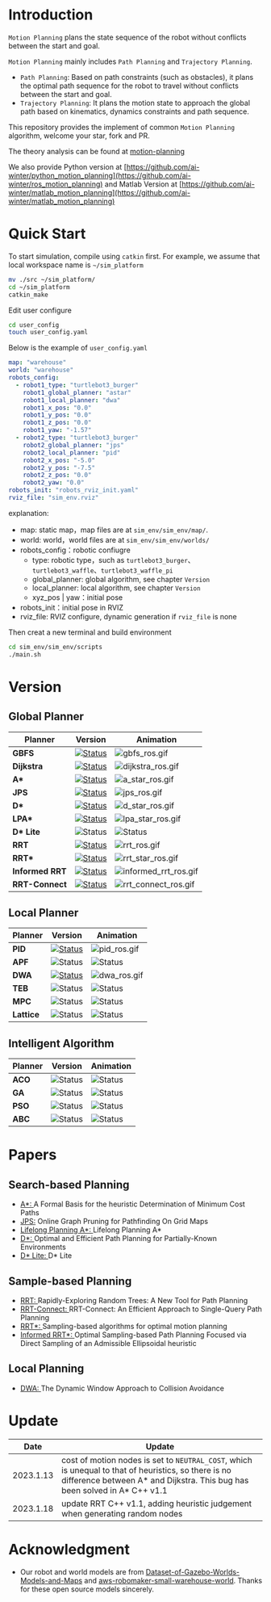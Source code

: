 
# Introduction

`Motion Planning` plans the state sequence of the robot without conflicts between the start and goal.

`Motion Planning` mainly includes `Path Planning` and `Trajectory Planning`.

* `Path Planning`: Based on path constraints (such as obstacles), it plans the optimal path sequence for the robot to travel without conflicts between the start and goal.
* `Trajectory Planning`: It plans the motion state to approach the global path based on kinematics, dynamics constraints and path sequence.

This repository provides the implement of common `Motion Planning` algorithm, welcome your star, fork and PR.

The theory analysis can be found at [motion-planning](https://blog.csdn.net/frigidwinter/category_11410243.html)
 
We also provide Python version at [https://github.com/ai-winter/python_motion_planning](https://github.com/ai-winter/ros_motion_planning) and Matlab Version at [https://github.com/ai-winter/matlab_motion_planning](https://github.com/ai-winter/matlab_motion_planning)


# Quick Start

To start simulation, compile using `catkin` first. For example, we assume that local workspace name is `~/sim_platform`
```sh
mv ./src ~/sim_platform/
cd ~/sim_platform
catkin_make
```

Edit user configure
```sh
cd user_config
touch user_config.yaml
```

Below is the example of `user_config.yaml`

```yaml
map: "warehouse"
world: "warehouse"
robots_config:
  - robot1_type: "turtlebot3_burger"
    robot1_global_planner: "astar"
    robot1_local_planner: "dwa"
    robot1_x_pos: "0.0"
    robot1_y_pos: "0.0"
    robot1_z_pos: "0.0"
    robot1_yaw: "-1.57"
  - robot2_type: "turtlebot3_burger"
    robot2_global_planner: "jps"
    robot2_local_planner: "pid"
    robot2_x_pos: "-5.0"
    robot2_y_pos: "-7.5"
    robot2_z_pos: "0.0"
    robot2_yaw: "0.0"
robots_init: "robots_rviz_init.yaml"
rviz_file: "sim_env.rviz"
```
explanation:
- map: static map，map files are at `sim_env/sim_env/map/`.
- world: world，world files are at `sim_env/sim_env/worlds/`
- robots_config：robotic confiugre
  - type: robotic type，such as `turtlebot3_burger`、`turtlebot3_waffle`、`turtlebot3_waffle_pi`
  - global_planner: global algorithm, see chapter `Version`
  - local_planner: local algorithm, see chapter `Version`
  - xyz_pos | yaw：initial pose
- robots_init：initial pose in RVIZ
- rviz_file: RVIZ configure, dynamic generation if `rviz_file` is none


Then creat a new terminal and build environment
    
```sh
cd sim_env/sim_env/scripts
./main.sh
```


# Version
## Global Planner

| Planner | Version | Animation
| ------- | --- | ------ | 
| **GBFS** | [![Status](https://img.shields.io/badge/done-v1.0-brightgreen)](https://github.com/ai-winter/ros_motion_planning/blob/master/src/planner/graph_planner/src/a_star.cpp) |![gbfs_ros.gif](gif/gbfs_ros.gif)
| **Dijkstra** | [![Status](https://img.shields.io/badge/done-v1.0-brightgreen)](https://github.com/ai-winter/ros_motion_planning/blob/master/src/planner/graph_planner/src/a_star.cpp)  |![dijkstra_ros.gif](gif/dijkstra_ros.gif)
| **A\*** | [![Status](https://img.shields.io/badge/done-v1.1-brightgreen)](https://github.com/ai-winter/ros_motion_planning/blob/master/src/planner/graph_planner/src/a_star.cpp) | ![a_star_ros.gif](gif/a_star_ros.gif)
| **JPS** | [![Status](https://img.shields.io/badge/done-v1.0-brightgreen)](https://github.com/ai-winter/ros_motion_planning/blob/master/src/planner/graph_planner/src/jump_point_search.cpp) | ![jps_ros.gif](gif/jps_ros.gif) |
| **D\*** | [![Status](https://img.shields.io/badge/done-v1.0-brightgreen)]((https://github.com/ai-winter/ros_motion_planning/blob/master/src/planner/graph_planner/src/d_star.cpp)) | ![d_star_ros.gif](gif/d_star_ros.gif)
| **LPA\*** | [![Status](https://img.shields.io/badge/done-v1.0-brightgreen)]((https://github.com/ai-winter/ros_motion_planning/blob/master/src/planner/graph_planner/src/lpa_star.cpp)) | ![lpa_star_ros.gif](gif/lpa_star_ros.gif)
| **D\* Lite** | ![Status](https://img.shields.io/badge/develop-v1.0-red) | ![Status](https://img.shields.io/badge/gif-none-yellow)
| **RRT** | [![Status](https://img.shields.io/badge/done-v1.1-brightgreen)](https://github.com/ai-winter/ros_motion_planning/blob/master/src/planner/sample_planner/src/rrt.cpp) | ![rrt_ros.gif](gif/rrt_ros.gif)
| **RRT\*** | [![Status](https://img.shields.io/badge/done-v1.0-brightgreen)](https://github.com/ai-winter/ros_motion_planning/blob/master/src/planner/sample_planner/src/rrt_star.cpp) | ![rrt_star_ros.gif](gif/rrt_star_ros.gif)
| **Informed RRT** | [![Status](https://img.shields.io/badge/done-v1.0-brightgreen)](https://github.com/ai-winter/ros_motion_planning/blob/master/src/planner/sample_planner/src/informed_rrt.cpp) | ![informed_rrt_ros.gif](gif/informed_rrt_ros.gif)
| **RRT-Connect** | [![Status](https://img.shields.io/badge/done-v1.0-brightgreen)](https://github.com/ai-winter/ros_motion_planning/blob/master/src/planner/sample_planner/src/rrt_connect.cpp) | ![rrt_connect_ros.gif](gif/rrt_connect_ros.gif)

## Local Planner
| Planner | Version | Animation
| ------- | ------- | ------ 
| **PID** | [![Status](https://img.shields.io/badge/done-v1.0-brightgreen)](https://github.com/ai-winter/ros_motion_planning/blob/master/src/planner/local_planner/pid_planner/src/pid_planner.cpp) | ![pid_ros.gif](gif/pid_ros.gif)
| **APF** | ![Status](https://img.shields.io/badge/develop-v1.0-red) | ![Status](https://img.shields.io/badge/gif-none-yellow)
| **DWA** | [![Status](https://img.shields.io/badge/done-v1.0-brightgreen)](https://github.com/ai-winter/ros_motion_planning/blob/master/src/planner/local_planner/dwa_planner/src/dwa.cpp) | ![dwa_ros.gif](gif/dwa_ros.gif)
| **TEB** | ![Status](https://img.shields.io/badge/develop-v1.0-red) | ![Status](https://img.shields.io/badge/gif-none-yellow)
| **MPC** | ![Status](https://img.shields.io/badge/develop-v1.0-red) | ![Status](https://img.shields.io/badge/gif-none-yellow)
| **Lattice** | ![Status](https://img.shields.io/badge/develop-v1.0-red) | ![Status](https://img.shields.io/badge/gif-none-yellow)

## Intelligent Algorithm

| Planner |Version | Animation
| ------- | --- | ------ 
| **ACO** | ![Status](https://img.shields.io/badge/develop-v1.0-red) | ![Status](https://img.shields.io/badge/gif-none-yellow)
| **GA**  | ![Status](https://img.shields.io/badge/develop-v1.0-red) | ![Status](https://img.shields.io/badge/gif-none-yellow)
| **PSO**  | ![Status](https://img.shields.io/badge/develop-v1.0-red) | ![Status](https://img.shields.io/badge/gif-none-yellow)
| **ABC** | ![Status](https://img.shields.io/badge/develop-v1.0-red) | ![Status](https://img.shields.io/badge/gif-none-yellow)


# Papers
## Search-based Planning
* [A*: ](https://ieeexplore.ieee.org/document/4082128) A Formal Basis for the heuristic Determination of Minimum Cost Paths
* [JPS:](https://ojs.aaai.org/index.php/AAAI/article/view/7994) Online Graph Pruning for Pathfinding On Grid Maps
* [Lifelong Planning A*: ](https://www.cs.cmu.edu/~maxim/files/aij04.pdf) Lifelong Planning A*
* [D*: ](http://web.mit.edu/16.412j/www/html/papers/original_dstar_icra94.pdf) Optimal and Efficient Path Planning for Partially-Known Environments
* [D* Lite: ](http://idm-lab.org/bib/abstracts/papers/aaai02b.pdf) D* Lite

## Sample-based Planning
* [RRT: ](http://msl.cs.uiuc.edu/~lavalle/papers/Lav98c.pdf) Rapidly-Exploring Random Trees: A New Tool for Path Planning
* [RRT-Connect: ](http://www-cgi.cs.cmu.edu/afs/cs/academic/class/15494-s12/readings/kuffner_icra2000.pdf) RRT-Connect: An Efficient Approach to Single-Query Path Planning
* [RRT*: ](https://journals.sagepub.com/doi/abs/10.1177/0278364911406761) Sampling-based algorithms for optimal motion planning
* [Informed RRT*: ](https://arxiv.org/abs/1404.2334) Optimal Sampling-based Path Planning Focused via Direct Sampling of an Admissible Ellipsoidal heuristic

## Local Planning

* [DWA: ](https://www.ri.cmu.edu/pub_files/pub1/fox_dieter_1997_1/fox_dieter_1997_1.pdf) The Dynamic Window Approach to Collision Avoidance

# Update
| Date | Update |
| ---- | ------ |
| 2023.1.13 | cost of motion nodes is set to `NEUTRAL_COST`, which is unequal to that of heuristics, so there is no difference between A* and Dijkstra. This bug has been solved in A* C++ v1.1 |
| 2023.1.18 | update RRT C++ v1.1, adding heuristic judgement when generating random nodes

# Acknowledgment
* Our robot and world models are from [
Dataset-of-Gazebo-Worlds-Models-and-Maps](https://github.com/mlherd/Dataset-of-Gazebo-Worlds-Models-and-Maps) and [
aws-robomaker-small-warehouse-world](https://github.com/aws-robotics/aws-robomaker-small-warehouse-world). Thanks for these open source models sincerely.
